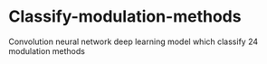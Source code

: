 # Classify-modulation-methods
Convolution neural network deep learning model which classify 24 modulation methods
